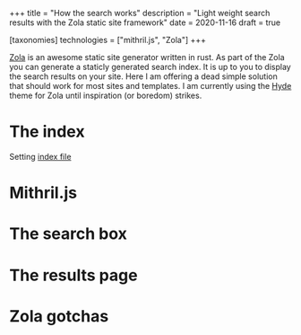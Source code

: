 +++
title = "How the search works"
description = "Light weight search results with the Zola static site framework"
date = 2020-11-16
draft = true

[taxonomies]
technologies = ["mithril.js", "Zola"]
+++

[Zola](https://www.getzola.org/) is an awesome static site generator written in
rust. As part of the Zola you can generate a staticly generated search index. It
is up to you to display the search results on your site. Here I am offering a
dead simple solution that should work for most sites and templates. I am
currently using the [Hyde](https://github.com/getzola/hyde) theme for Zola until
inspiration (or boredom) strikes.

# The index
Setting [index file](https://barth.tech/search_index.en.js)

# Mithril.js

# The search box

# The results page

# Zola gotchas
